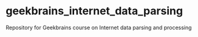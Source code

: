 # geekbrains_internet_data_parsing
Repository for Geekbrains course on Internet data parsing and processing
